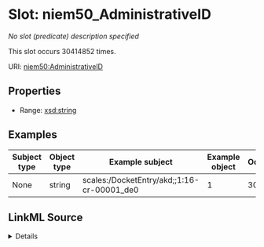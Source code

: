 

# Slot: niem50_AdministrativeID


_No slot (predicate) description specified_






This slot occurs 30414852 times.


URI: [niem50:AdministrativeID](http://release.niem.gov/niem/niem-core/5.0/AdministrativeID)



<!-- no inheritance hierarchy -->








## Properties

* Range: [xsd:string](http://www.w3.org/2001/XMLSchema#string)






## Examples

| Subject type | Object type | Example subject | Example object | Occurrences |
| --- | --- | --- | --- | --- |
| None | string | scales:/DocketEntry/akd;;1:16-cr-00001_de0 | 1 | 30414852 |




## LinkML Source

<details>

```yaml
name: niem50_AdministrativeID
annotations:
  count:
    tag: count
    value: 30414852
  string:
    tag: string
    value: 30414852
description: No slot (predicate) description specified
examples:
- object:
    example_object: '1'
    example_object_type: string
    example_predicate: niem50:AdministrativeID
    example_subject: scales:/DocketEntry/akd;;1:16-cr-00001_de0
    example_subject_type: None
from_schema: scales-kg
rank: 1000
slot_uri: niem50:AdministrativeID
alias: niem50_AdministrativeID
range: string

```
</details>